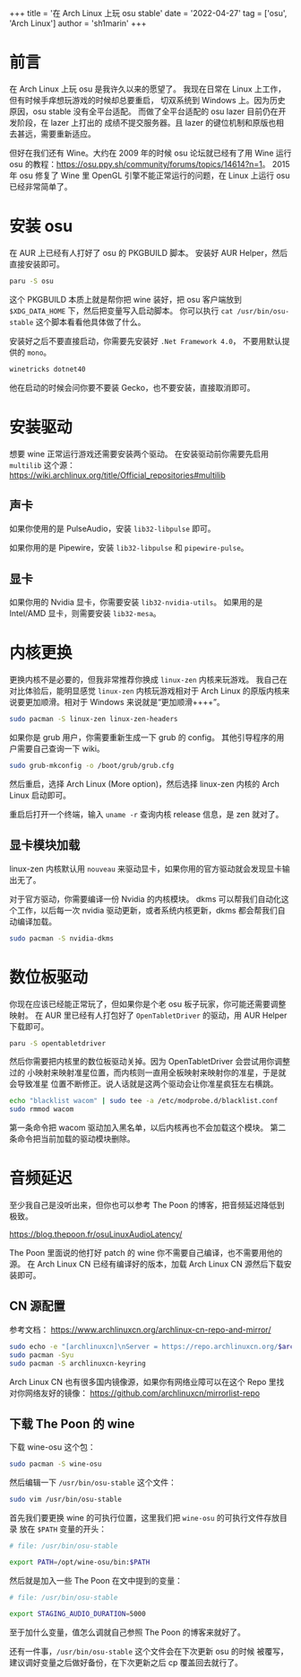 +++
title = '在 Arch Linux 上玩 osu stable'
date = '2022-04-27'
tag = ['osu', 'Arch Linux']
author = 'sh1marin'
+++
# 前言

在 Arch Linux 上玩 osu 是我许久以来的愿望了。
我现在日常在 Linux 上工作，但有时候手痒想玩游戏的时候却总要重启，
切双系统到 Windows 上。因为历史原因，osu stable 没有全平台适配。
而做了全平台适配的 osu lazer 目前仍在开发阶段，在 lazer 上打出的
成绩不提交服务器。且 lazer 的键位机制和原版也相去甚远，需要重新适应。

但好在我们还有 Wine。大约在 2009 年的时候 osu 论坛就已经有了用 Wine
运行 osu 的教程：<https://osu.ppy.sh/community/forums/topics/14614?n=1>。
2015 年 osu 修复了 Wine 里 OpenGL 引擎不能正常运行的问题，在 Linux
上运行 osu 已经非常简单了。

# 安装 osu

在 AUR 上已经有人打好了 osu 的 PKGBUILD 脚本。
安装好 AUR Helper，然后直接安装即可。

```bash
paru -S osu
```

这个 PKGBUILD 本质上就是帮你把 wine 装好，把 osu 客户端放到
`$XDG_DATA_HOME` 下，然后把变量写入启动脚本。
你可以执行 `cat /usr/bin/osu-stable` 这个脚本看看他具体做了什么。

安装好之后不要直接启动，你需要先安装好 `.Net Framework 4.0`，
不要用默认提供的 `mono`。

```bash
winetricks dotnet40
```

他在启动的时候会问你要不要装 Gecko，也不要安装，直接取消即可。

# 安装驱动

想要 wine 正常运行游戏还需要安装两个驱动。
在安装驱动前你需要先启用 `multilib` 这个源：
<https://wiki.archlinux.org/title/Official_repositories#multilib>

## 声卡

如果你使用的是
PulseAudio，安装 `lib32-libpulse` 即可。

如果你用的是 Pipewire，安装 `lib32-libpulse` 和 `pipewire-pulse`。

## 显卡

如果你用的 Nvidia 显卡，你需要安装 `lib32-nvidia-utils`。
如果用的是 Intel/AMD 显卡，则需要安装 `lib32-mesa`。

# 内核更换

更换内核不是必要的，但我非常推荐你换成 `linux-zen` 内核来玩游戏。
我自己在对比体验后，能明显感觉 `linux-zen` 内核玩游戏相对于 Arch Linux
的原版内核来说要更加顺滑。相对于 Windows 来说就是“更加顺滑++++”。

```bash
sudo pacman -S linux-zen linux-zen-headers
```

如果你是 grub 用户，你需要重新生成一下 grub 的 config。
其他引导程序的用户需要自己查询一下 wiki。

```bash
sudo grub-mkconfig -o /boot/grub/grub.cfg
```

然后重启，选择 Arch Linux (More option)，然后选择 linux-zen 内核的 Arch Linux 启动即可。

重启后打开一个终端，输入 `uname -r` 查询内核 release 信息，是 zen 就对了。

## 显卡模块加载

linux-zen 内核默认用 `nouveau` 来驱动显卡，如果你用的官方驱动就会发现显卡输出无了。

对于官方驱动，你需要编译一份 Nvidia 的内核模块。
dkms 可以帮我们自动化这个工作，以后每一次 nvidia 驱动更新，或者系统内核更新，dkms
都会帮我们自动编译加载。

```bash
sudo pacman -S nvidia-dkms
```

# 数位板驱动

你现在应该已经能正常玩了，但如果你是个老 osu 板子玩家，你可能还需要调整映射。
在 AUR 里已经有人打包好了 `OpenTabletDriver` 的驱动，用 AUR Helper 下载即可。

```bash
paru -S opentabletdriver
```

然后你需要把内核里的数位板驱动关掉。因为 OpenTabletDriver 会尝试用你调整过的
小映射来映射准星位置，而内核则一直用全板映射来映射你的准星，于是就会导致准星
位置不断修正。说人话就是这两个驱动会让你准星疯狂左右横跳。

```bash
echo "blacklist wacom" | sudo tee -a /etc/modprobe.d/blacklist.conf
sudo rmmod wacom
```

第一条命令把 wacom 驱动加入黑名单，以后内核再也不会加载这个模块。
第二条命令把当前加载的驱动模块删除。

# 音频延迟

至少我自己是没听出来，但你也可以参考 The Poon 的博客，把音频延迟降低到极致。

<https://blog.thepoon.fr/osuLinuxAudioLatency/>

The Poon 里面说的他打好 patch 的 wine 你不需要自己编译，也不需要用他的源。
在 Arch Linux CN 已经有编译好的版本，加载 Arch Linux CN 源然后下载安装即可。

## CN 源配置

参考文档： <https://www.archlinuxcn.org/archlinux-cn-repo-and-mirror/>

```bash
sudo echo -e "[archlinuxcn]\nServer = https://repo.archlinuxcn.org/$arch" >> /etc/pacman.conf
sudo pacman -Syu
sudo pacman -S archlinuxcn-keyring
```

Arch Linux CN 也有很多国内镜像源，如果你有网络业障可以在这个 Repo 里找
对你网络友好的镜像： <https://github.com/archlinuxcn/mirrorlist-repo>

## 下载 The Poon 的 wine

下载 wine-osu 这个包：

```bash
sudo pacman -S wine-osu
```

然后编辑一下 `/usr/bin/osu-stable` 这个文件：

```bash
sudo vim /usr/bin/osu-stable
```

首先我们要更换 wine 的可执行位置，这里我们把 `wine-osu` 的可执行文件存放目录
放在 `$PATH` 变量的开头：

```bash
# file: /usr/bin/osu-stable

export PATH=/opt/wine-osu/bin:$PATH
```

然后就是加入一些 The Poon 在文中提到的变量：

```bash
# file: /usr/bin/osu-stable

export STAGING_AUDIO_DURATION=5000
```

至于加什么变量，值怎么调就自己参照 The Poon 的博客来就好了。

还有一件事，`/usr/bin/osu-stable` 这个文件会在下次更新 osu 的时候
被覆写，建议调好变量之后做好备份，在下次更新之后 cp 覆盖回去就行了。
